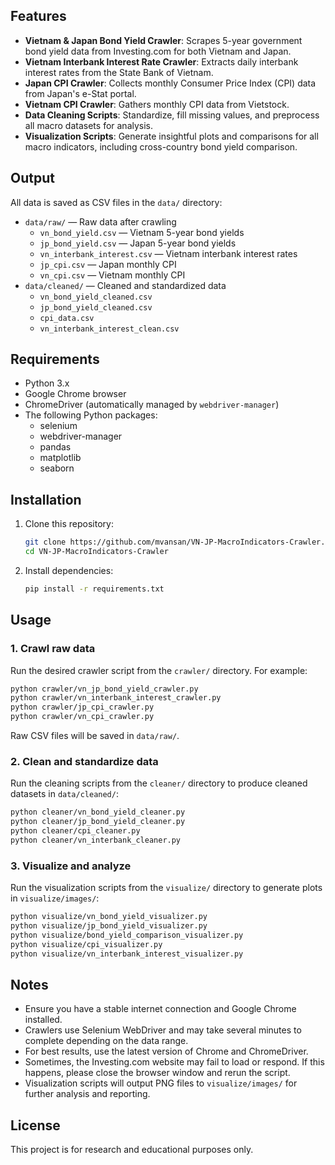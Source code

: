 ## Features
- **Vietnam & Japan Bond Yield Crawler**: Scrapes 5-year government bond yield data from Investing.com for both Vietnam and Japan.
- **Vietnam Interbank Interest Rate Crawler**: Extracts daily interbank interest rates from the State Bank of Vietnam.
- **Japan CPI Crawler**: Collects monthly Consumer Price Index (CPI) data from Japan's e-Stat portal.
- **Vietnam CPI Crawler**: Gathers monthly CPI data from Vietstock.
- **Data Cleaning Scripts**: Standardize, fill missing values, and preprocess all macro datasets for analysis.
- **Visualization Scripts**: Generate insightful plots and comparisons for all macro indicators, including cross-country bond yield comparison.

## Output
All data is saved as CSV files in the `data/` directory:
- `data/raw/` — Raw data after crawling
  - `vn_bond_yield.csv` — Vietnam 5-year bond yields
  - `jp_bond_yield.csv` — Japan 5-year bond yields
  - `vn_interbank_interest.csv` — Vietnam interbank interest rates
  - `jp_cpi.csv` — Japan monthly CPI
  - `vn_cpi.csv` — Vietnam monthly CPI
- `data/cleaned/` — Cleaned and standardized data
  - `vn_bond_yield_cleaned.csv`
  - `jp_bond_yield_cleaned.csv`
  - `cpi_data.csv`
  - `vn_interbank_interest_clean.csv`

## Requirements
- Python 3.x
- Google Chrome browser
- ChromeDriver (automatically managed by `webdriver-manager`)
- The following Python packages:
  - selenium
  - webdriver-manager
  - pandas
  - matplotlib
  - seaborn

## Installation
1. Clone this repository:
   ```bash
   git clone https://github.com/mvansan/VN-JP-MacroIndicators-Crawler.git
   cd VN-JP-MacroIndicators-Crawler
   ```
2. Install dependencies:
   ```bash
   pip install -r requirements.txt
   ```

## Usage
### 1. Crawl raw data
Run the desired crawler script from the `crawler/` directory. For example:
```bash
python crawler/vn_jp_bond_yield_crawler.py
python crawler/vn_interbank_interest_crawler.py
python crawler/jp_cpi_crawler.py
python crawler/vn_cpi_crawler.py
```
Raw CSV files will be saved in `data/raw/`.

### 2. Clean and standardize data
Run the cleaning scripts from the `cleaner/` directory to produce cleaned datasets in `data/cleaned/`:
```bash
python cleaner/vn_bond_yield_cleaner.py
python cleaner/jp_bond_yield_cleaner.py
python cleaner/cpi_cleaner.py
python cleaner/vn_interbank_cleaner.py
```

### 3. Visualize and analyze
Run the visualization scripts from the `visualize/` directory to generate plots in `visualize/images/`:
```bash
python visualize/vn_bond_yield_visualizer.py
python visualize/jp_bond_yield_visualizer.py
python visualize/bond_yield_comparison_visualizer.py
python visualize/cpi_visualizer.py
python visualize/vn_interbank_interest_visualizer.py
```

## Notes
- Ensure you have a stable internet connection and Google Chrome installed.
- Crawlers use Selenium WebDriver and may take several minutes to complete depending on the data range.
- For best results, use the latest version of Chrome and ChromeDriver.
- Sometimes, the Investing.com website may fail to load or respond. If this happens, please close the browser window and rerun the script.
- Visualization scripts will output PNG files to `visualize/images/` for further analysis and reporting.

## License
This project is for research and educational purposes only.
